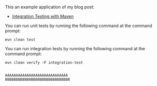 This an example application of my blog post:

* [Integration Testing with Maven](http://www.petrikainulainen.net/programming/maven/integration-testing-with-maven/)

You can run unit tests by running the following command at the command prompt:

    mvn clean test

You can run integration tests by running the following command at the command prompt:

    mvn clean verify -P integration-test
    
    
    AAAAAAAAAAAAAAAAAAAAAAAAAAAAA
    BBBBBBBBBBBBBBBBBBBBBBBBBBBBBB
    